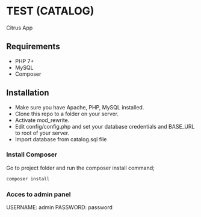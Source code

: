 # TEST (CATALOG)

Citrus App

## Requirements
* PHP 7+
* MySQL
* Composer

## Installation
* Make sure you have Apache, PHP, MySQL installed.
* Clone this repo to a folder on your server.
* Activate mod_rewrite.
* Edit config/config.php and set your database credentials and BASE_URL to root of your server.
* Import database from catalog.sql file

### Install Composer
Go to project folder and run the composer install command;

```bash
composer install
```
### Acces to admin panel
USERNAME: admin
PASSWORD: password

